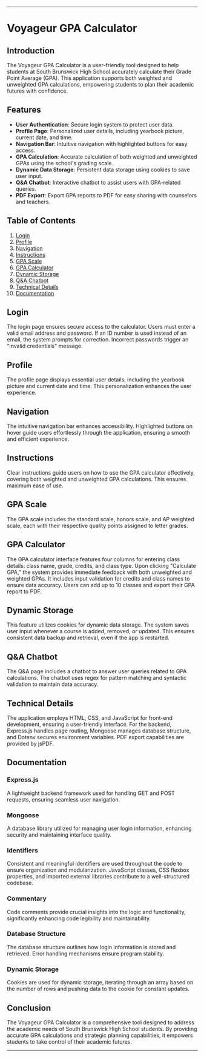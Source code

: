 ---

# Voyageur GPA Calculator

## Introduction
The Voyageur GPA Calculator is a user-friendly tool designed to help students at South Brunswick High School accurately calculate their Grade Point Average (GPA). This application supports both weighted and unweighted GPA calculations, empowering students to plan their academic futures with confidence.

## Features

- **User Authentication**: Secure login system to protect user data.
- **Profile Page**: Personalized user details, including yearbook picture, current date, and time.
- **Navigation Bar**: Intuitive navigation with highlighted buttons for easy access.
- **GPA Calculation**: Accurate calculation of both weighted and unweighted GPAs using the school's grading scale.
- **Dynamic Data Storage**: Persistent data storage using cookies to save user input.
- **Q&A Chatbot**: Interactive chatbot to assist users with GPA-related queries.
- **PDF Export**: Export GPA reports to PDF for easy sharing with counselors and teachers.

## Table of Contents

1. [Login](#login)
2. [Profile](#profile)
3. [Navigation](#navigation)
4. [Instructions](#instructions)
5. [GPA Scale](#gpa-scale)
6. [GPA Calculator](#gpa-calculator)
7. [Dynamic Storage](#dynamic-storage)
8. [Q&A Chatbot](#qa-chatbot)
9. [Technical Details](#technical-details)
10. [Documentation](#documentation)

## Login

The login page ensures secure access to the calculator. Users must enter a valid email address and password. If an ID number is used instead of an email, the system prompts for correction. Incorrect passwords trigger an "invalid credentials" message.

## Profile

The profile page displays essential user details, including the yearbook picture and current date and time. This personalization enhances the user experience.

## Navigation

The intuitive navigation bar enhances accessibility. Highlighted buttons on hover guide users effortlessly through the application, ensuring a smooth and efficient experience.

## Instructions

Clear instructions guide users on how to use the GPA calculator effectively, covering both weighted and unweighted GPA calculations. This ensures maximum ease of use.

## GPA Scale

The GPA scale includes the standard scale, honors scale, and AP weighted scale, each with their respective quality points assigned to letter grades.

## GPA Calculator

The GPA calculator interface features four columns for entering class details: class name, grade, credits, and class type. Upon clicking "Calculate GPA," the system provides immediate feedback with both unweighted and weighted GPAs. It includes input validation for credits and class names to ensure data accuracy. Users can add up to 10 classes and export their GPA report to PDF.

## Dynamic Storage

This feature utilizes cookies for dynamic data storage. The system saves user input whenever a course is added, removed, or updated. This ensures consistent data backup and retrieval, even if the app is restarted.

## Q&A Chatbot

The Q&A page includes a chatbot to answer user queries related to GPA calculations. The chatbot uses regex for pattern matching and syntactic validation to maintain data accuracy.

## Technical Details

The application employs HTML, CSS, and JavaScript for front-end development, ensuring a user-friendly interface. For the backend, Express.js handles page routing, Mongoose manages database structure, and Dotenv secures environment variables. PDF export capabilities are provided by jsPDF.

## Documentation

### Express.js
A lightweight backend framework used for handling GET and POST requests, ensuring seamless user navigation.

### Mongoose
A database library utilized for managing user login information, enhancing security and maintaining interface quality.

### Identifiers
Consistent and meaningful identifiers are used throughout the code to ensure organization and modularization. JavaScript classes, CSS flexbox properties, and imported external libraries contribute to a well-structured codebase.

### Commentary
Code comments provide crucial insights into the logic and functionality, significantly enhancing code legibility and maintainability.

### Database Structure
The database structure outlines how login information is stored and retrieved. Error handling mechanisms ensure program stability.

### Dynamic Storage
Cookies are used for dynamic storage, iterating through an array based on the number of rows and pushing data to the cookie for constant updates.

## Conclusion

The Voyageur GPA Calculator is a comprehensive tool designed to address the academic needs of South Brunswick High School students. By providing accurate GPA calculations and strategic planning capabilities, it empowers students to take control of their academic futures.

---